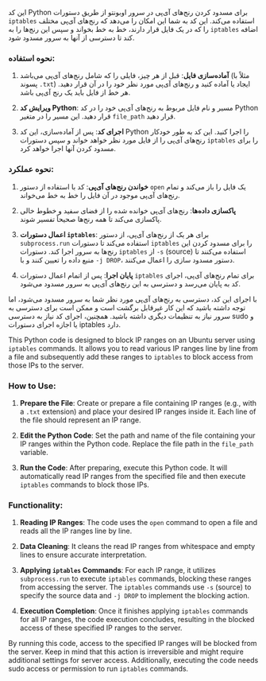 این کد Python برای مسدود کردن رنج‌های آی‌پی در سرور اوبونتو از طریق دستورات `iptables` استفاده می‌کند. این کد به شما این امکان را می‌دهد که رنج‌های آی‌پی مختلف را که در یک فایل قرار دارند، خط به خط بخواند و سپس این رنج‌ها را به `iptables` اضافه کند تا دسترسی از آنها به سرور مسدود شود.

### نحوه استفاده:

1. **آماده‌سازی فایل**: قبل از هر چیز، فایلی را که شامل رنج‌های آی‌پی می‌باشد (مثلاً با پسوند `.txt`) ایجاد یا آماده کنید و رنج‌های آی‌پی مورد نظر خود را در آن قرار دهید. هر خط از فایل باید یک رنج آی‌پی باشد.

2. **ویرایش کد Python**: مسیر و نام فایل مربوط به رنج‌های آی‌پی خود را در کد Python قرار دهید. این مسیر را در متغیر `file_path` قرار دهید.

3. **اجرای کد**: پس از آماده‌سازی، این کد Python را اجرا کنید. این کد به طور خودکار رنج‌های آی‌پی را از فایل مورد نظر خواهد خواند و سپس دستورات `iptables` را برای مسدود کردن آنها اجرا خواهد کرد.

### نحوه عملکرد:

1. **خواندن رنج‌های آی‌پی**: کد با استفاده از دستور `open` یک فایل را باز می‌کند و تمام رنج‌های آی‌پی موجود در آن فایل را خط به خط می‌خواند.

2. **پاکسازی داده‌ها**: رنج‌های آی‌پی خوانده شده را از فضای سفید و خطوط خالی پاکسازی می‌کند تا همه رنج‌ها صحیحاً تفسیر شوند.

3. **اعمال دستورات `iptables`**: برای هر یک از رنج‌های آی‌پی، از دستور `subprocess.run` استفاده می‌کند تا دستورات `iptables` را برای مسدود کردن این رنج‌ها به سرور اجرا کند. دستورات `iptables` از `-s` (source) استفاده می‌کنند تا منبع داده را تعیین کنند و با `-j DROP`، دستور مسدود سازی را اعمال می‌کنند.

4. **پایان اجرا**: پس از اتمام اعمال دستورات `iptables` برای تمام رنج‌های آی‌پی، اجرای کد به پایان می‌رسد و دسترسی به این رنج‌های آی‌پی به سرور مسدود می‌شود.

با اجرای این کد، دسترسی به رنج‌های آی‌پی مورد نظر شما به سرور مسدود می‌شود، اما توجه داشته باشید که این کار غیرقابل برگشت است و ممکن است برای دسترسی به سرور نیاز به تنظیمات دیگری داشته باشید. همچنین، اجرای کد نیاز به دسترسی sudo و یا اجازه اجرای دستورات iptables دارد.

This Python code is designed to block IP ranges on an Ubuntu server using `iptables` commands. It allows you to read various IP ranges line by line from a file and subsequently add these ranges to `iptables` to block access from those IPs to the server.

### How to Use:

1. **Prepare the File**: Create or prepare a file containing IP ranges (e.g., with a `.txt` extension) and place your desired IP ranges inside it. Each line of the file should represent an IP range.

2. **Edit the Python Code**: Set the path and name of the file containing your IP ranges within the Python code. Replace the file path in the `file_path` variable.

3. **Run the Code**: After preparing, execute this Python code. It will automatically read IP ranges from the specified file and then execute `iptables` commands to block those IPs.

### Functionality:

1. **Reading IP Ranges**: The code uses the `open` command to open a file and reads all the IP ranges line by line.

2. **Data Cleaning**: It cleans the read IP ranges from whitespace and empty lines to ensure accurate interpretation.

3. **Applying `iptables` Commands**: For each IP range, it utilizes `subprocess.run` to execute `iptables` commands, blocking these ranges from accessing the server. The `iptables` commands use `-s` (source) to specify the source data and `-j DROP` to implement the blocking action.

4. **Execution Completion**: Once it finishes applying `iptables` commands for all IP ranges, the code execution concludes, resulting in the blocked access of these specified IP ranges to the server.

By running this code, access to the specified IP ranges will be blocked from the server. Keep in mind that this action is irreversible and might require additional settings for server access. Additionally, executing the code needs sudo access or permission to run `iptables` commands.
